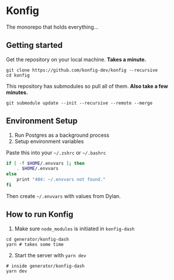 # Konfig

The monorepo that holds everything...

## Getting started

Get the repository on your local machine. **Takes a minute.**

```shell
git clone https://github.com/konfig-dev/konfig --recursive
cd konfig
```

This repository has submodules so pull all of them.  **Also take a few minutes.**

```shell
git submodule update --init --recursive --remote --merge
```

## Environment Setup

1. Run Postgres as a background process
2. Setup environment variables

Paste this into your `~/.zshrc` or `~/.bashrc`

```bash
if [ -f $HOME/.envvars ]; then
    . $HOME/.envvars
else
    print "404: ~/.envvars not found."
fi
```

Then create `~/.envvars` with values from Dylan.

## How to run Konfig

1. Make sure `node_modules` is initiated in `konfig-dash`

```shell
cd generator/konfig-dash
yarn # takes some time
```

2. Start the server with `yarn dev`

```shell
# inside generator/konfig-dash
yarn dev
```
